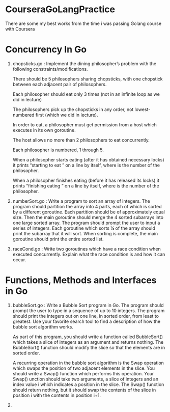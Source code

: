 # CourseraGoLangPractice
There are some my best works from the time i was passing Golang course with Coursera


# Concurrency In Go


1. chopsticks.go :
   Implement the dining philosopher’s problem with the following constraints/modifications.

   There should be 5 philosophers sharing chopsticks, with one chopstick between each adjacent pair of philosophers.

   Each philosopher should eat only 3 times (not in an infinite loop as we did in lecture)

   The philosophers pick up the chopsticks in any order, not lowest-numbered first (which we did in lecture).

   In order to eat, a philosopher must get permission from a host which executes in its own goroutine.

   The host allows no more than 2 philosophers to eat concurrently.

   Each philosopher is numbered, 1 through 5.

   When a philosopher starts eating (after it has obtained necessary locks) it prints “starting to eat <number>” on a line by itself, where <number> is the number of the philosopher.

   When a philosopher finishes eating (before it has released its locks) it prints “finishing eating <number>” on a line by itself, where <number> is the number of the philosopher.

2. numberSort.go :
   Write a program to sort an array of integers. The program should partition the array into 4 parts, each of which is sorted by a different goroutine. Each partition should be of approximately equal size. Then the main goroutine should merge the 4 sorted subarrays into one large sorted array.
   The program should prompt the user to input a series of integers. Each goroutine which sorts ¼ of the array should print the subarray that it will sort. When sorting is complete, the main goroutine should print the entire sorted list.
3. raceCond.go :
   Write two goroutines which have a race condition when executed concurrently. Explain what the race condition is and how it can occur.


# Functions, Methods and Interfaces in Go 


1. bubbleSort.go :
   Write a Bubble Sort program in Go. The program
   should prompt the user to type in a sequence of up to 10 integers. The program
   should print the integers out on one line, in sorted order, from least to
   greatest. Use your favorite search tool to find a description of how the bubble
   sort algorithm works.

   As part of this program, you should write a
   function called BubbleSort() which
   takes a slice of integers as an argument and returns nothing. The BubbleSort() function should modify the slice so that the elements are in sorted
   order.

   A recurring operation in the bubble sort algorithm is
   the Swap operation which swaps the position of two adjacent elements in the
   slice. You should write a Swap() function which performs this operation. Your Swap()
   unction should take two arguments, a slice of integers and an index value i which
   indicates a position in the slice. The Swap() function should return nothing, but it should swap
   the contents of the slice in position i with the contents in position i+1.
2. 



